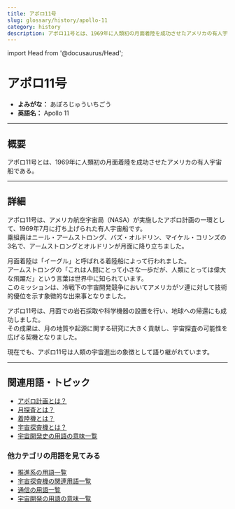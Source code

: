 ```yaml
---
title: アポロ11号
slug: glossary/history/apollo-11
category: history
description: アポロ11号とは、1969年に人類初の月面着陸を成功させたアメリカの有人宇宙船である。
---
```


import Head from '@docusaurus/Head';

<Head>
  <script type="application/ld+json">
    {`{
      "@context": "https://schema.org",
      "@type": "DefinedTerm",
      "name": "アポロ11号",
      "inDefinedTermSet": "https://www.space-portal.org",
      "termCode": "glossary/history/apollo-11",
      "description": "アポロ11号とは、1969年に人類初の月面着陸を成功させたアメリカの有人宇宙船である。",
      "url": "https://www.space-portal.org/docs/glossary/history/apollo-11"
    }`}
  </script>
</Head>

# アポロ11号

- **よみがな：** あぽろじゅういちごう  
- **英語名：** Apollo 11  

---

## 概要

アポロ11号とは、1969年に人類初の月面着陸を成功させたアメリカの有人宇宙船である。

---

## 詳細

アポロ11号は、アメリカ航空宇宙局（NASA）が実施したアポロ計画の一環として、1969年7月に打ち上げられた有人宇宙船です。  
乗組員はニール・アームストロング、バズ・オルドリン、マイケル・コリンズの3名で、アームストロングとオルドリンが月面に降り立ちました。  

月面着陸は「イーグル」と呼ばれる着陸船によって行われました。  
アームストロングの「これは人間にとって小さな一歩だが、人類にとっては偉大な飛躍だ」という言葉は世界中に知られています。  
このミッションは、冷戦下の宇宙開発競争においてアメリカがソ連に対して技術的優位を示す象徴的な出来事となりました。  

アポロ11号は、月面での岩石採取や科学機器の設置を行い、地球への帰還にも成功しました。  
その成果は、月の地質や起源に関する研究に大きく貢献し、宇宙探査の可能性を広げる契機となりました。  

現在でも、アポロ11号は人類の宇宙進出の象徴として語り継がれています。

---

## 関連用語・トピック

- [アポロ計画とは？](/glossary/history/apollo-program)
- [月探査とは？](/explorer/type/moon-probe)
- [着陸機とは？](/explorer/technology/lander)
- [宇宙探査機とは？](/explorer/space-probe)
- [宇宙開発史の用語の意味一覧](/category/history)

### 他カテゴリの用語を見てみる
- [推進系の用語一覧](/category/propulsion)
- [宇宙探査機の関連用語一覧](/category/explorer)
- [通信の用語一覧](/category/communication)
- [宇宙開発の用語の意味一覧](/category/glossary)
